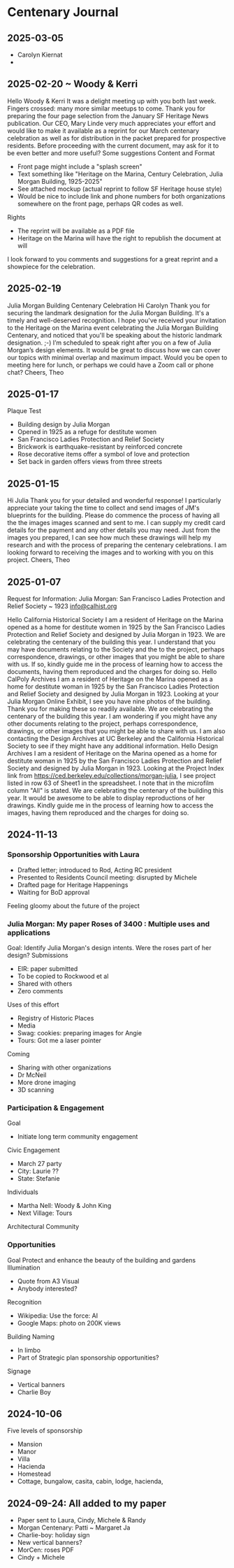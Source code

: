 # Centenary Journal

## 2025-03-05

* Carolyn Kiernat
* 

## 2025-02-20 ~ Woody &amp; Kerri

Hello Woody &amp; Kerri
It was a delight meeting up with you both last week. Fingers crossed: many more similar meetups to come.
Thank you for preparing the four page selection from the January SF Heritage News publication.
Our CEO, Mary Linde very much appreciates your effort and would like to make it available as a reprint for our March centenary celebration as well as for distribution in the packet prepared for prospective residents.
Before proceeding with the current document, may ask for it to be even better and more useful?
Some suggestions
Content and Format

* Front page might include a "splash screen"
* Text something like "Heritage on the Marina, Century Celebration, Julia Morgan Building, 1925-2025"
* See attached mockup (actual reprint to follow SF Heritage house style) 
* Would be nice to include link and phone numbers for  both organizations somewhere on the front page, perhaps QR codes as well.

Rights

* The reprint will be available as a PDF file
* Heritage on the Marina will have the right to republish the document at will

I look forward to you comments and suggestions for a great reprint and a showpiece for the celebration.
## 2025-02-19

Julia Morgan Building Centenary Celebration
Hi Carolyn
Thank you for securing the landmark designation for the Julia Morgan Building. It's a timely and well-deserved recognition.
I hope you've received your invitation to the Heritage on the Marina event celebrating the Julia Morgan Building Centenary, and noticed that you'll be speaking about the historic landmark designation. ;-)
I’m scheduled to speak right after you on a few of Julia Morgan’s design elements. It would be great to discuss how we can cover our topics with minimal overlap and maximum impact.
Would you be open to meeting here for lunch, or perhaps we could have a Zoom call or phone chat?
Cheers,
Theo
## 2025-01-17

Plaque Test

* Building design by Julia Morgan
* Opened in 1925 as a refuge for destitute women
* San Francisco Ladies Protection and Relief Society
* Brickwork is earthquake-resistant by reinforced concrete
* Rose decorative items offer a symbol of love and protection
* Set back in garden offers views from three streets

## 2025-01-15

Hi Julia
Thank you for your detailed and wonderful response! I particularly appreciate your taking the time to collect and send images of JM's blueprints for the building.
Please do commence the process of having all the the images images scanned and sent to me. I can supply my credit card details for the payment and any other details you may need.
Just from the images you prepared, I can see how much these drawings will help my research and with the process of preparing the centenary celebrations.
I am looking forward to receiving the images and to working with you on this project.
Cheers,
Theo
## 2025-01-07

Request for Information: Julia Morgan: San Francisco Ladies Protection and Relief Society ~ 1923
<a href="mailto:info@calhist.org">info@calhist.org</a>

Hello California Historical Society
I am a resident of Heritage on the Marina opened as a home for destitute women in 1925 by the San Francisco Ladies Protection and Relief Society and designed by Julia Morgan in 1923.
We are celebrating the centenary of the building this year. I understand that you may have documents relating to the Society and the to the project, perhaps correspondence, drawings, or other images that you might be able to share with us.
If so, kindly guide me in the process of learning how to access the documents, having them reproduced and the charges for doing so.
Hello CalPoly Archives
I am a resident of Heritage on the Marina opened as a home for destitute woman in 1925 by the San Francisco Ladies Protection and Relief Society and designed by Julia Morgan in 1923.
Looking at your Julia Morgan Online Exhibit, I see you have nine photos of the building. Thank you for making these so readily available.
We are celebrating the centenary of the building this year. I am wondering if you might have any other documents relating to the project, perhaps correspondence, drawings, or other images that you might be able to share with us.
I am also contacting the Design Archives at UC Berkeley and the California Historical Society to see if they might have any additional information.
Hello Design Archives
I am a resident of Heritage on the Marina opened as a home for destitute woman in 1925 by the San Francisco Ladies Protection and Relief Society and designed by Julia Morgan in 1923.
Looking at the Project Index link from <a href="https://ced.berkeley.edu/collections/morgan-julia">https://ced.berkeley.edu/collections/morgan-julia</a>, I see project listed in row 63 of Sheet1 in the spreadsheet. I note that in the microfilm column "All" is stated.
We are celebrating the centenary of the building this year. It would be awesome to be able to display reproductions of her drawings.
Kindly guide me in the process of learning how to access the images, having them reproduced and the charges for doing so.
## 2024-11-13

### Sponsorship Opportunities with Laura

* Drafted letter; introduced to Rod, Acting RC president
* Presented to Residents Council meeting: disrupted by Michele
* Drafted page for Heritage Happenings
* Waiting for BoD approval

Feeling gloomy about the future of the project
### Julia Morgan: My paper Roses of 3400 : Multiple uses and applications

Goal:
Identify Julia Morgan's design intents. Were the roses part of her design?
Submissions

* EIR: paper submitted
* To be copied to Rockwood et al
* Shared with others
* Zero comments

Uses of this effort

* Registry of Historic Places
* Media
* Swag: cookies: preparing images for Angie
* Tours: Got me a laser pointer

Coming

* Sharing with other organizations
* Dr McNeil
* More drone imaging
* 3D scanning

### Participation &amp; Engagement

Goal

* Initiate long term community engagement

Civic Engagement

* March 27 party
* City: Laurie ??
* State: Stefanie

Individuals

* Martha Nell: Woody &amp; John King
* Next Village: Tours

Architectural Community
### Opportunities

Goal
Protect and enhance the beauty of the building and gardens
Illumination

* Quote from A3 Visual
* Anybody interested?

Recognition

* Wikipedia: Use the force: AI
* Google Maps: photo on 200K views

Building Naming

* In limbo
* Part of Strategic plan sponsorship opportunities?

Signage

* Vertical banners
* Charlie Boy

## 2024-10-06

Five levels of sponsorship

* Mansion
* Manor
* Villa
* Hacienda
* Homestead
* Cottage, bungalow, casita, cabin, lodge, hacienda,

## 2024-09-24: All added to my paper

* Paper sent to Laura, Cindy, Michele &amp; Randy
* Morgan Centenary: Patti ~ Margaret Ja
* Charlie-boy: holiday sign
* New vertical banners?
* MorCen: roses PDF
* Cindy + Michele